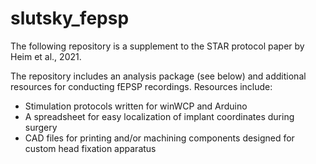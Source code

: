 # slutsky_fepsp

The following repository is a supplement to the STAR protocol paper by Heim et al., 2021. 

The repository includes an analysis package (see below) and additional resources for conducting fEPSP recordings.
Resources include:
- Stimulation protocols written for winWCP and Arduino
- A spreadsheet for easy localization of implant coordinates during surgery
- CAD files for printing and/or machining components designed for custom head fixation apparatus

